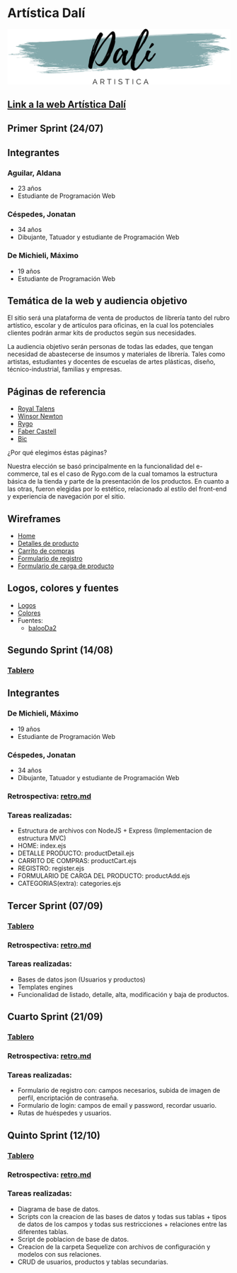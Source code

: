# Artística Dalí

![logotipo](/design/logos/logo.png)

## [Link a la web Artística Dalí](https://artistica-dali.herokuapp.com)



## Primer Sprint (24/07)

## Integrantes


### Aguilar, Aldana
- 23 años
- Estudiante de Programación Web


### Céspedes, Jonatan
- 34 años
- Dibujante, Tatuador y estudiante de Programación Web


### De Michieli, Máximo
- 19 años
- Estudiante de Programación Web


## Temática de la web y audiencia objetivo

El sitio será una plataforma de venta de productos de librería tanto del rubro artístico, escolar y de artículos para oficinas, en la cual los potenciales clientes podrán armar kits de productos según sus necesidades.

La audiencia objetivo serán personas de todas las edades, que tengan necesidad de abastecerse de insumos y materiales de librería. Tales como artistas, estudiantes y docentes de escuelas de artes plásticas, diseño, técnico-industrial, familias y empresas.


## Páginas de referencia

- [Royal Talens](https://www.royaltalens.com)
- [Winsor Newton](https://www.winsornewton.com)
- [Rygo](https://rygo.com.ar)
- [Faber Castell](https://www.faber-castell.com.ar)
- [Bic](https://www.bicworld.com/es)

¿Por qué elegimos éstas páginas?

Nuestra elección se basó principalmente en la funcionalidad del e-commerce, tal es el caso de Rygo.com de la cual tomamos la estructura básica de la tienda y parte de la presentación de los productos. En cuanto a las otras, fueron elegidas por lo estético, relacionado al estilo del front-end y experiencia de navegación por el sitio.

## Wireframes

- [Home](https://github.com/MaxiDeMichieli/grupo_1_artisticaDali/blob/master/wireframes/home.jpg)
- [Detalles de producto](https://github.com/MaxiDeMichieli/grupo_1_artisticaDali/blob/master/wireframes/detalles%20del%20producto.jpg)
- [Carrito de compras](https://github.com/MaxiDeMichieli/grupo_1_artisticaDali/blob/master/wireframes/carrito%20de%20compras.jpg)
- [Formulario de registro](https://github.com/MaxiDeMichieli/grupo_1_artisticaDali/blob/master/wireframes/registro.jpg)
- [Formulario de carga de producto](https://github.com/MaxiDeMichieli/grupo_1_artisticaDali/blob/master/wireframes/carga%20de%20productos.jpg)


## Logos, colores y fuentes

- [Logos](https://github.com/MaxiDeMichieli/grupo_1_artisticaDali/blob/master/design/logos/logo.png)
- [Colores](https://github.com/MaxiDeMichieli/grupo_1_artisticaDali/blob/master/design/colors/Color%20Hunt%20Palette%20196240.png)
- Fuentes:
    - [balooDa2](https://github.com/MaxiDeMichieli/grupo_1_artisticaDali/tree/master/design/fonts/balooDa2)


## Segundo Sprint (14/08)

### [Tablero](https://trello.com/b/yAEJerws/grupo-1-proyecto-art%C3%ADstica-dal%C3%AD)

## Integrantes 


### De Michieli, Máximo
- 19 años
- Estudiante de Programación Web


### Céspedes, Jonatan
- 34 años
- Dibujante, Tatuador y estudiante de Programación Web


### Retrospectiva: [retro.md](https://github.com/MaxiDeMichieli/grupo_1_artisticaDali/blob/master/retro.md)

### Tareas realizadas:
- Estructura de archivos con NodeJS + Express (Implementacion de estructura MVC)
- HOME: index.ejs
- DETALLE PRODUCTO: productDetail.ejs
- CARRITO DE COMPRAS: productCart.ejs
- REGISTRO: register.ejs
- FORMULARIO DE CARGA DEL PRODUCTO: productAdd.ejs
- CATEGORIAS(extra): categories.ejs

## Tercer Sprint (07/09)

### [Tablero](https://trello.com/b/yAEJerws/grupo-1-proyecto-art%C3%ADstica-dal%C3%AD)

### Retrospectiva: [retro.md](https://github.com/MaxiDeMichieli/grupo_1_artisticaDali/blob/master/retro.md)

### Tareas realizadas:
- Bases de datos json (Usuarios y productos)
- Templates engines
- Funcionalidad de listado, detalle, alta, modificación y baja de productos.

## Cuarto Sprint (21/09)

### [Tablero](https://trello.com/b/yAEJerws/grupo-1-proyecto-art%C3%ADstica-dal%C3%AD)

### Retrospectiva: [retro.md](https://github.com/MaxiDeMichieli/grupo_1_artisticaDali/blob/master/retro.md)

### Tareas realizadas:
- Formulario de registro con: campos necesarios, subida de imagen de perfil, encriptación de contraseña.
- Formulario de login: campos de email y password, recordar usuario.
- Rutas de huéspedes y usuarios.

## Quinto Sprint (12/10)

### [Tablero](https://trello.com/b/yAEJerws/grupo-1-proyecto-art%C3%ADstica-dal%C3%AD)

### Retrospectiva: [retro.md](https://github.com/MaxiDeMichieli/grupo_1_artisticaDali/blob/master/retro.md)

### Tareas realizadas:
- Diagrama de base de datos.
- Scripts con la creacion de las bases de datos y todas sus tablas + tipos de datos de los campos y todas sus restricciones + relaciones entre las diferentes tablas.
- Script de poblacion de base de datos.
- Creacion de la carpeta Sequelize con archivos de configuración y modelos con sus relaciones.
- CRUD de usuarios, productos y tablas secundarias.

